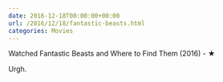 ```yaml
---
date: 2016-12-18T00:00:00+00:00
url: /2016/12/18/fantastic-beasts.html
categories: Movies
---
```

Watched Fantastic Beasts and Where to Find Them (2016) - ★

Urgh.



